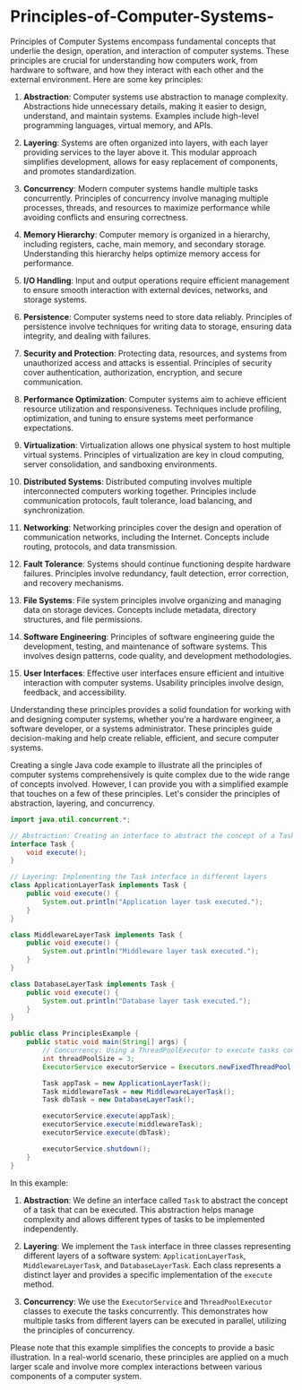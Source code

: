 # Principles-of-Computer-Systems-
Principles of Computer Systems encompass fundamental concepts that underlie the design, operation, and interaction of computer systems. These principles are crucial for understanding how computers work, from hardware to software, and how they interact with each other and the external environment. Here are some key principles:

1. **Abstraction**: Computer systems use abstraction to manage complexity. Abstractions hide unnecessary details, making it easier to design, understand, and maintain systems. Examples include high-level programming languages, virtual memory, and APIs.

2. **Layering**: Systems are often organized into layers, with each layer providing services to the layer above it. This modular approach simplifies development, allows for easy replacement of components, and promotes standardization.

3. **Concurrency**: Modern computer systems handle multiple tasks concurrently. Principles of concurrency involve managing multiple processes, threads, and resources to maximize performance while avoiding conflicts and ensuring correctness.

4. **Memory Hierarchy**: Computer memory is organized in a hierarchy, including registers, cache, main memory, and secondary storage. Understanding this hierarchy helps optimize memory access for performance.

5. **I/O Handling**: Input and output operations require efficient management to ensure smooth interaction with external devices, networks, and storage systems.

6. **Persistence**: Computer systems need to store data reliably. Principles of persistence involve techniques for writing data to storage, ensuring data integrity, and dealing with failures.

7. **Security and Protection**: Protecting data, resources, and systems from unauthorized access and attacks is essential. Principles of security cover authentication, authorization, encryption, and secure communication.

8. **Performance Optimization**: Computer systems aim to achieve efficient resource utilization and responsiveness. Techniques include profiling, optimization, and tuning to ensure systems meet performance expectations.

9. **Virtualization**: Virtualization allows one physical system to host multiple virtual systems. Principles of virtualization are key in cloud computing, server consolidation, and sandboxing environments.

10. **Distributed Systems**: Distributed computing involves multiple interconnected computers working together. Principles include communication protocols, fault tolerance, load balancing, and synchronization.

11. **Networking**: Networking principles cover the design and operation of communication networks, including the Internet. Concepts include routing, protocols, and data transmission.

12. **Fault Tolerance**: Systems should continue functioning despite hardware failures. Principles involve redundancy, fault detection, error correction, and recovery mechanisms.

13. **File Systems**: File system principles involve organizing and managing data on storage devices. Concepts include metadata, directory structures, and file permissions.

14. **Software Engineering**: Principles of software engineering guide the development, testing, and maintenance of software systems. This involves design patterns, code quality, and development methodologies.

15. **User Interfaces**: Effective user interfaces ensure efficient and intuitive interaction with computer systems. Usability principles involve design, feedback, and accessibility.

Understanding these principles provides a solid foundation for working with and designing computer systems, whether you're a hardware engineer, a software developer, or a systems administrator. These principles guide decision-making and help create reliable, efficient, and secure computer systems.





Creating a single Java code example to illustrate all the principles of computer systems comprehensively is quite complex due to the wide range of concepts involved. However, I can provide you with a simplified example that touches on a few of these principles. Let's consider the principles of abstraction, layering, and concurrency.

```java
import java.util.concurrent.*;

// Abstraction: Creating an interface to abstract the concept of a Task
interface Task {
    void execute();
}

// Layering: Implementing the Task interface in different layers
class ApplicationLayerTask implements Task {
    public void execute() {
        System.out.println("Application layer task executed.");
    }
}

class MiddlewareLayerTask implements Task {
    public void execute() {
        System.out.println("Middleware layer task executed.");
    }
}

class DatabaseLayerTask implements Task {
    public void execute() {
        System.out.println("Database layer task executed.");
    }
}

public class PrinciplesExample {
    public static void main(String[] args) {
        // Concurrency: Using a ThreadPoolExecutor to execute tasks concurrently
        int threadPoolSize = 3;
        ExecutorService executorService = Executors.newFixedThreadPool(threadPoolSize);

        Task appTask = new ApplicationLayerTask();
        Task middlewareTask = new MiddlewareLayerTask();
        Task dbTask = new DatabaseLayerTask();

        executorService.execute(appTask);
        executorService.execute(middlewareTask);
        executorService.execute(dbTask);

        executorService.shutdown();
    }
}
```

In this example:

1. **Abstraction**: We define an interface called `Task` to abstract the concept of a task that can be executed. This abstraction helps manage complexity and allows different types of tasks to be implemented independently.

2. **Layering**: We implement the `Task` interface in three classes representing different layers of a software system: `ApplicationLayerTask`, `MiddlewareLayerTask`, and `DatabaseLayerTask`. Each class represents a distinct layer and provides a specific implementation of the `execute` method.

3. **Concurrency**: We use the `ExecutorService` and `ThreadPoolExecutor` classes to execute the tasks concurrently. This demonstrates how multiple tasks from different layers can be executed in parallel, utilizing the principles of concurrency.

Please note that this example simplifies the concepts to provide a basic illustration. In a real-world scenario, these principles are applied on a much larger scale and involve more complex interactions between various components of a computer system.
